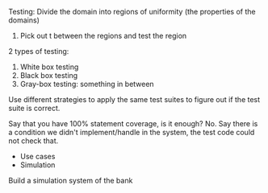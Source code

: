 Testing:
Divide the domain into regions of uniformity (the properties of the domains)
1. Pick out t between the regions and test the region

2 types of testing:
1. White box testing
1. Black box testing
1. Gray-box testing: something in between 

Use different strategies to apply the same test suites to figure out if the test suite is correct.

Say that you have 100% statement coverage, is it enough?
No. Say there is a condition we didn't implement/handle in the system, the test code could not check that. 

- Use cases
- Simulation

Build a simulation system of the bank
